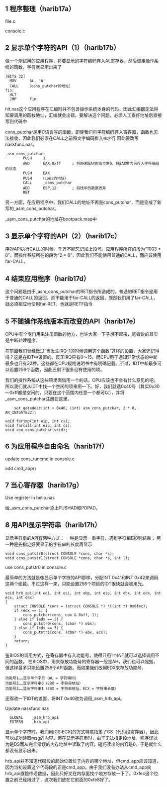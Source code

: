 ## 1 程序整理（harib17a）

file.c

console.c


## 2 显示单个字符的API（1）（harib17b）

做一个测试用的应用程序，将要显示的字符编码存入AL寄存器，然后调用操作系统的函数，字符就显示出来了
```
[BITS 32]
  MOV      AL, 'A'
  CALL    （cons_putchar的地址）
fin:
  HLT
  JMP      fin
```
hlt.nas这个应用程序在汇编时并不包含操作系统本身的代码，因此汇编器无法得知要调用的函数地址，汇编就会出错。要解决这个问题，必须人工查好地址后直接写到代码中

cons_putchar是用C语言写的函数，即便我们将字符编码存入寄存器，函数也无法接收，因此我们必须在CALL之前将文字编码推入`栈`才行
因此要改写naskfunc.nas。
```
_asm_cons_putchar:
        PUSH     1
        AND      EAX,0xff     ; 将AH和EAX的高位置0，将EAX置为已存入字符编码的状态
        PUSH     EAX
        PUSH    （cons的地址）
        CALL     _cons_putchar
        ADD      ESP,12       ; 将栈中的数据丢弃
        RET
```


另一方面，在应用程序中，我们CALL的地址不再是cons_putchar，而是变成了新写的_asm_cons_putchar。

_asm_cons_putchar的地址在bootpack.map中


## 3 显示单个字符的API（2）（harib17c）
序对API执行CALL的时候，千万不能忘记加上段号。应用程序所在的段为“1003 * 8”，而操作系统所在的段为“2 * 8”，因此我们不能使用普通的CALL，而应该使用far-CALL。


## 4 结束应用程序（harib17d）
这个问题是由于_asm_cons_putchar的RET指令所造成的。普通的RET指令是用于普通的CALL的返回，而不能用于far-CALL的返回，既然我们用了far-CALL，就必须相应地使用far-RET，也就是RETF指令


## 5 不随操作系统版本而改变的API（harib17e）

CPU中有个专门用来注册函数的地方，也许大家一下子想不起来，笔者说的其实是中断处理程序。

在前面我们曾经做过“当发生IRQ-1的时候调用这个函数”这样的设置，大家还记得吗？这是在IDT中设置的。反正IRQ只有0～15，而CPU用于通知异常状态的中断最多也只有32种，这些都在CPU规格说明书中有明确记载。不过，IDT中却最多可以设置256个函数，因此还剩下很多没有使用的项。

我们的操作系统从这些项里面借用一个的话，CPU应该也不会有什么意见的吧。所以我们就从IDT中找一个空闲的项来用一下。好，我们就选0x40号（其实0x30～0xff都是空闲的，只要在这个范围内任意一个都可以），并将_asm_cons_putchar注册在这里。

```
	set_gatedesc(idt + 0x40, (int) asm_cons_putchar, 2 * 8, AR_INTGATE32);
```
```
void farjmp(int eip, int cs);
void farcall(int eip, int cs);
void asm_cons_putchar(void);
```

## 6 为应用程序自由命名（harib17f）

update cons_runcmd in console.c

add cmd_app()


## 7 当心寄存器（harib17g）
Use register in hello.nas

给_asm_cons_putchar添上PUSHAD和POPAD。


## 8 用API显示字符串（harib17h）
显示字符串的API有两种方式：
一种是显示一串字符，遇到字符编码0则结束；
另一种是先指定好要显示的字符串的长度再显示
```
void cons_putstr0(struct CONSOLE *cons, char *s);
void cons_putstr1(struct CONSOLE *cons, char *s, int l);
```
use cons_putstr0 in console.c

最简单的方法就是像显示单个字符的API那样，分配INT 0x41和INT 0x42来调用这两个函数。不过这样一来，只能设置256个项目的IDT很快就会被用光。
```
void hrb_api(int edi, int esi, int ebp, int esp, int ebx, int edx, int ecx, int eax)
{
	struct CONSOLE *cons = (struct CONSOLE *) *((int *) 0x0fec);
	if (edx == 1) {
		cons_putchar(cons, eax & 0xff, 1);
	} else if (edx == 2) {
		cons_putstr0(cons, (char *) ebx);
	} else if (edx == 3) {
		cons_putstr1(cons, (char *) ebx, ecx);
	}
	return;
}
```

鉴BIOS的调用方式，在寄存器中存入功能号，使得只用1个INT就可以选择调用不同的函数。
在BIOS中，用来存放功能号的寄存器一般是AH，我们也可以照搬，但这样最多只能设置256个API函数。而如果我们改用EDX来存放功能号，
```
功能号1……显示单个字符（AL = 字符编码）
功能号2……显示字符串0（EBX = 字符串地址）
功能号3……显示字符串1（EBX = 字符串地址，ECX = 字符串长度）
```
还得改一下IDT的设置，将INT 0x40改为调用_asm_hrb_api。


Update naskfunc.nas
```
  GLOBAL	_asm_hrb_api
  EXTERN	_hrb_api
```


显示单个字符时，我们用[CS:ECX]的方式特意指定了CS（代码段寄存器），因此可以成功读取msg的内容。但在显示字符串时，由于无法指定段地址，程序误以为是DS而从完全错误的内存地址中读取了内容，碰巧读出的内容是0，于是就什么都没有显示出来。

hrb_api并不知道代码段的起始位置位于内存的哪个地址，但cmd_app应该知道，因为当初设置这个代码段的正是cmd_app。由于我们没有办法从cmd_app向hrb_api直接传递数据，因此只好又在内存里找个地方存放一下了。0xfec这个位置之前已经用过了，这次我们放在它前面的0xfe8好了。

